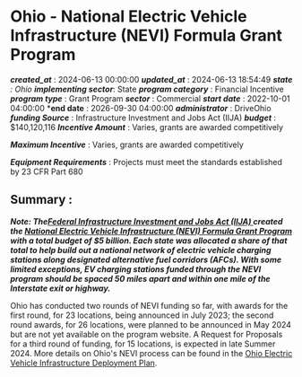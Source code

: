 # Ohio - National Electric Vehicle Infrastructure (NEVI) Formula Grant Program 
 ***created_at*** : 2024-06-13 00:00:00 
 ***updated_at*** : 2024-06-13 18:54:49 
 ***state** : Ohio 
 **implementing sector***: State 
 ***program category*** : Financial Incentive 
 ***program type*** : Grant Program 
 ***sector*** : Commercial 
 ***start date*** : 2022-10-01 04:00:00 
 ***end date** : 2026-09-30 04:00:00 
 ***administrator*** : DriveOhio 
 ***funding Source*** : Infrastructure Investment and Jobs Act (IIJA) 
 ***budget*** : $140,120,116 
 ***Incentive Amount*** : Varies, grants are awarded competitively

 
 ***Maximum Incentive*** : Varies, grants are awarded competitively

 
 ***Equipment Requirements*** : Projects must meet the standards established by 23 CFR Part 680

 
 ## Summary : 
 **_Note: The[Federal Infrastructure Investment and Jobs Act (IIJA)
](https://www.congress.gov/117/plaws/publ58/PLAW-117publ58.pdf#page=993)created
the [National Electric Vehicle Infrastructure (NEVI) Formula Grant
Program](https://www.fhwa.dot.gov/environment/nevi/) with a total budget of $5
billion. Each state was allocated a share of that total to help build out a
national network of electric vehicle charging stations along designated
alternative fuel corridors (AFCs). With some limited exceptions, EV charging
stations funded through the NEVI program should be spaced 50 miles apart and
within one mile of the Interstate exit or highway._**

Ohio has conducted two rounds of NEVI funding so far, with awards for the
first round, for 23 locations, being announced in July 2023; the second round
awards, for 26 locations, were planned to be announced in May 2024 but are not
yet available on the program website. A Request for Proposals for a third
round of funding, for 15 locations, is expected in late Summer 2024. More
details on Ohio's NEVI process can be found in the [Ohio Electric Vehicle
Infrastructure Deployment
Plan](https://drive.ohio.gov/wps/wcm/connect/gov/36995384-a904-49a9-a8bc-66dab2e0b7f7/DriveOhio_NEVI_Plan_2023-05-31.pdf?MOD=AJPERES&CONVERT_TO=url&CACHEID=ROOTWORKSPACE.Z18_K9I401S01H7F40QBNJU3SO1F56-36995384-a904-49a9-a8bc-66dab2e0b7f7-oxSFrV5).

  

 
 